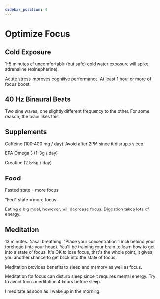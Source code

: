 ```yaml
---
sidebar_position: 4
---
```


# Optimize Focus

## Cold Exposure

1-5 minutes of uncomfortable (but safe) cold water exposure will spike adrenaline (epinepherine). 

Acute stress improves cognitive performance. At least 1 hour or more of focus boost.

## 40 Hz Binaural Beats

Two sine waves, one slightly different frequency to the other. For some reason, the brain likes this.

## Supplements

Caffeine (100-400 mg / day). Avoid after 2PM since it disrupts sleep.

EPA Omega 3 (1-3g / day)

Creatine (2.5-5g / day)

## Food

Fasted state = more focus

"Fed" state = more focus

Eating a big meal, however, will decrease focus. Digestion takes lots of energy. 

## Meditation 

13 minutes. Nasal breathing. "Place your concentration 1 inch behind your forehead (into your head). You'll be training your brain to learn how to get into a state of focus. It's OK to lose focus, that's the whole point, it gives you another chance to get back into the state of focus. 

Meditation provides benefits to sleep and memory as well as focus. 

Meditation for focus can disturb sleep since it requires mental energy. Try to avoid focus meditation 4 hours before sleep.

I meditate as soon as I wake up in the morning. 